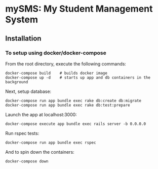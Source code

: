 # mySMS: My Student Management System


## Installation

### To setup using docker/docker-compose

From the root directory, execute the following commands:

```
docker-compose build    # builds docker image
docker-compose up -d    # starts up app and db containers in the background
``` 

Next, setup database:

```
docker-compose run app bundle exec rake db:create db:migrate
docker-compose run app bundle exec rake db:test:prepare
```
Launch the app at localhost:3000:

```
docker-compose execute app bundle exec rails server -b 0.0.0.0
```

Run rspec tests:
```
docker-compose run app bundle exec rspec
``` 

And to spin down the containers:
```
docker-compose down
```